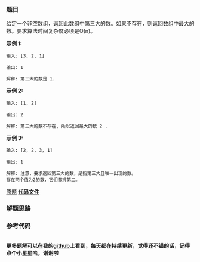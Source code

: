 ### 题目
给定一个非空数组，返回此数组中第三大的数。如果不存在，则返回数组中最大的数。要求算法时间复杂度必须是O(n)。

**示例 1:**

    
    
    输入: [3, 2, 1]
    
    输出: 1
    
    解释: 第三大的数是 1.
    

**示例 2:**

    
    
    输入: [1, 2]
    
    输出: 2
    
    解释: 第三大的数不存在, 所以返回最大的数 2 .
    

**示例 3:**

    
    
    输入: [2, 2, 3, 1]
    
    输出: 1
    
    解释: 注意，要求返回第三大的数，是指第三大且唯一出现的数。
    存在两个值为2的数，它们都排第二。
    

[原题](https://leetcode-cn.com/problems/third-maximum-number/)    **[代码文件]()**


### 解题思路




### 参考代码

```go


```




**更多题解可以在我的[github](https://github.com/LZH139/leetcode_Go)上看到，每天都在持续更新，觉得还不错的话，记得点个小星星哈，谢谢啦**
